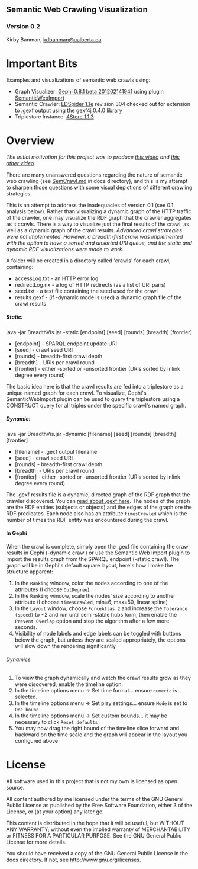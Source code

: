 ## Semantic Web Crawling Visualization
### Version 0.2
Kirby Banman, <kdbanman@ualberta.ca>

# Important Bits

Examples and visualizations of semantic web crawls using:

- Graph Visualizer: [Gephi 0.8.1 beta 201202141941](http://gephi.org/) using plugin [SemanticWebImport](https://gephi.org/plugins/semanticwebimport/)
- Semantic Crawler: [LDSpider 1.1e](http://code.google.com/p/ldspider/) revision 304 checked out for extension to .gexf output using the [gexf4j 0.4.0](https://github.com/francesco-ficarola/gexf4j) library
- Triplestore Instance: [4Store 1.1.3](http://4store.org/trac/wiki/Download)

# Overview

*The initial motivation for this project was to produce [this video](http://www.youtube.com/watch?v=CCBvwWIba3c) and [this other video](http://www.youtube.com/watch?v=w9UKUpyqw_4).*

There are many unanswered questions regarding the nature of semantic web crawling (see [SemCrawl.md](visualcrawl/docs/SemCrawl.md) in docs directory), and this is my attempt to sharpen those questions with some visual depictions of different crawling strategies.

This is an attempt to address the inadequacies of version 0.1 (see 0.1 analysis below). Rather than visualizing a dynamic graph of the HTTP traffic of the crawler, one may visualize the RDF graph that the crawler aggregates as it crawls.  There is a way to visualize just the final results of the crawl, as well as a dynamic graph of the crawl results.
*Advanced crawl strategies were not implemented.  However, a breadth-first crawl was implemented with the option to have a sorted and unsorted URI queue, and the static and dynamic RDF visualizations were made to work.*

A folder will be created in a directory called 'crawls' for each crawl, containing:

- accessLog.txt - an HTTP error log
- redirectLog.nx - a log of HTTP redirects (as a list of URI pairs)
- seed.txt - a text file containing the seed used for the crawl
- results.gexf - (if -dynamic mode is used) a dynamic graph file of the crawl results

##### Static:

java -jar BreadthVis.jar -static [endpoint] [seed] [rounds] [breadth] [frontier]

- [endpoint] - SPARQL endpoint update URI
- [seed] - crawl seed URI
- [rounds] - breadth-first crawl depth
- [breadth] - URIs per crawl round
- [frontier] - either -sorted or -unsorted frontier (URIs sorted by inlink degree every round)

The basic idea here is that the crawl results are fed into a triplestore as a unique named graph for each crawl.  To visualize, Gephi's SemanticWebImport plugin can be used to query the triplestore using a CONSTRUCT query for all triples under the specific crawl's named graph.

##### Dynamic:

java -jar BreadthVis.jar -dynamic [filename] [seed] [rounds] [breadth] [frontier]

- [filename] - .gexf output filename
- [seed] - crawl seed URI
- [rounds] - breadth-first crawl depth
- [breadth] - URIs per crawl round
- [frontier] - either -sorted or -unsorted frontier (URIs sorted by inlink degree every round)

The .gexf results file is a dynamic, directed graph of the RDF graph that the crawler discovered.  You can [read about .gexf here](http://gexf.net/format/).  The nodes of the graph are the RDF entities (subjects or objects) and the edges of the graph ore the RDF predicates.  Each node also has an attribute `timesCrawled` which is the number of times the RDF entity was encountered during the crawl.

#### In Gephi

When the crawl is complete, simply open the .gexf file containing the crawl results in Gephi (-dynamic crawl) or use the Semantic Web Import plugin to import the results graph from the SPARQL endpoint (-static crawl).  The graph will be in Gephi's default square layout, here's how I make the structure apparent:

1. In the `Ranking` window, color the nodes according to one of the attributes (I choose `OutDegree`)
1. In the `Ranking` window, scale the nodes' size according to another attribute (I choose `timesCrawled`, min=6, max=50, linear spline)
1. In the `Layout` window, choose `ForceAtlas 2` and increase the `Tolerance (speed)` to ~2 and run until semi-stable hubs form, then enable the `Prevent Overlap` option and stop the algorithm after a few more seconds.
1. Visibility of node labels and edge labels can be toggled with buttons below the graph, but unless they are scaled appropriately, the options will slow down the rendering significantly

###### Dynamics

1. To view the graph dynamically and watch the crawl results grow as they were discovered, enable the timeline option.
1. In the timeline options menu -> Set time format... ensure `numeric` is selected.
1. In the timeline options menu -> Set play settings... ensure `Mode` is set to `One bound`
1. In the timeline options menu -> Set custom bounds... it may be necessary to click `Reset defaults`
1. You may now drag the right bound of the timeline slice forward and backward on the time scale and the graph will appear in the layout you configured above

# License

All software used in this project that is not my own is licensed as open source.

All content authored by me licensed under the terms of the GNU General Public License as published by the Free Software Foundation, either  3 of the License, or (at your option) any later gc.

This content is distributed in the hope that it will be useful, but WITHOUT ANY WARRANTY; without even the implied warranty of MERCHANTABILITY or FITNESS FOR A PARTICULAR PURPOSE. See the GNU General Public License for more details.

You should have received a copy of the GNU General Public License in the docs directory.  If not, see <http://www.gnu.org/licenses>.
